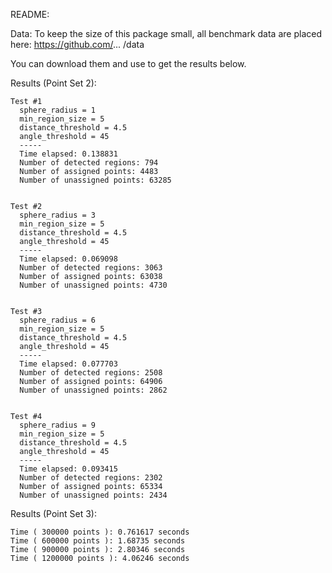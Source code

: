 README:

Data:
To keep the size of this package small, all benchmark data are placed here:
https://github.com/... /data

You can download them and use to get the results below.

Results (Point Set 2):

```
Test #1
  sphere_radius = 1
  min_region_size = 5
  distance_threshold = 4.5
  angle_threshold = 45
  -----
  Time elapsed: 0.138831
  Number of detected regions: 794
  Number of assigned points: 4483
  Number of unassigned points: 63285


Test #2
  sphere_radius = 3
  min_region_size = 5
  distance_threshold = 4.5
  angle_threshold = 45
  -----
  Time elapsed: 0.069098
  Number of detected regions: 3063
  Number of assigned points: 63038
  Number of unassigned points: 4730


Test #3
  sphere_radius = 6
  min_region_size = 5
  distance_threshold = 4.5
  angle_threshold = 45
  -----
  Time elapsed: 0.077703
  Number of detected regions: 2508
  Number of assigned points: 64906
  Number of unassigned points: 2862


Test #4
  sphere_radius = 9
  min_region_size = 5
  distance_threshold = 4.5
  angle_threshold = 45
  -----
  Time elapsed: 0.093415
  Number of detected regions: 2302
  Number of assigned points: 65334
  Number of unassigned points: 2434
```

Results (Point Set 3):

```
Time ( 300000 points ): 0.761617 seconds
Time ( 600000 points ): 1.68735 seconds
Time ( 900000 points ): 2.80346 seconds
Time ( 1200000 points ): 4.06246 seconds
```
